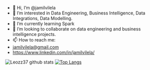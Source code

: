 - 👋 Hi, I’m @jamilvilela
- 👀 I’m interested in Data Engineering, Business Intelligence, Data Integrations, Data Modelling.
- 🌱 I’m currently learning Spark 
- 💞️ I’m looking to collaborate on data engineering and business intelligence projects.
- 📫 How to reach me: 
- jamilvilela@gmail.com
- https://www.linkedin.com/in/jamilvilela/


![Leozz37 github stats](https://github-readme-stats.vercel.app/api?username=jamilvilela&show_icons=true&hide_border=true&count_private=true&include_all_commits=true)
[![Top Langs](https://github-readme-stats.vercel.app/api/top-langs/?username=jamilvilela&layout=compact&hide_border=true&count_private=true&hide=vue)](https://github.com/jamilvilela?tab=repositories)

<!---
jamilvilela/jamilvilela is a ✨ special ✨ repository because its `README.md` (this file) appears on your GitHub profile.
You can click the Preview link to take a look at your changes.
--->
